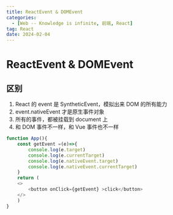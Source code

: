 ```yaml
---
title: ReactEvent & DOMEvent
categories:
  - [Web -- Knowledge is infinite, 前端, React]
tag: React
date: 2024-02-04
---
```


# ReactEvent & DOMEvent

## 区别

1. React 的 event 是 SyntheticEvent，模拟出来 DOM 的所有能力
2. event.nativeEvent 才是原生事件对象
3. 所有的事件，都被挂载到 document 上
4. 和 DOM 事件不一样，和 Vue 事件也不一样

```js
function App(){
    const getEvent =(e)=>{
        console.log(e.target)
        console.log(e.currentTarget)
        console.log(e.nativeEvent.target)
        console.log(e.nativeEvent.currentTarget)
    }
    return (
    <>
        <button onClick={getEvent} >click</button>    
    </>
    )
}
```



